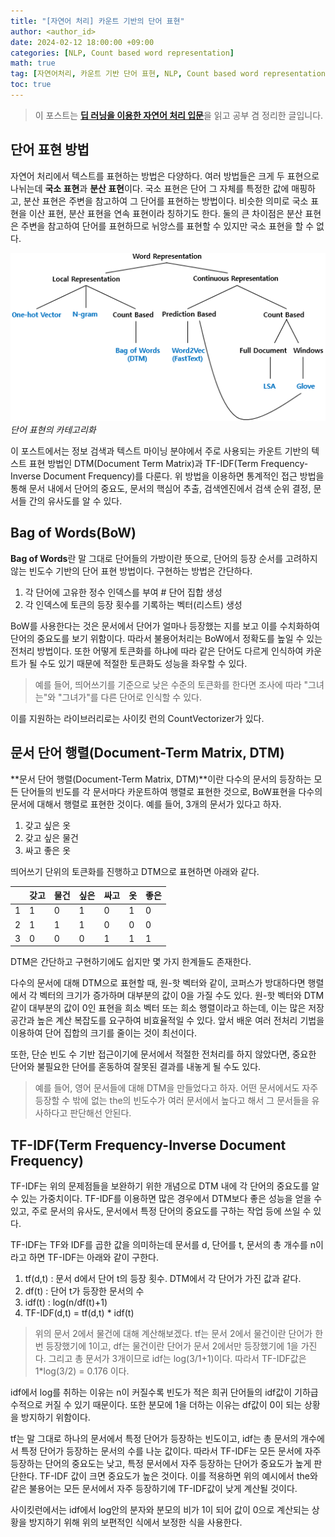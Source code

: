 ```yaml
---
title: "[자연어 처리] 카운트 기반의 단어 표현"
author: <author_id>
date: 2024-02-12 18:00:00 +09:00
categories: [NLP, Count based word representation]
math: true
tag: [자연어처리, 카운트 기반 단어 표현, NLP, Count based word representation, BoW, DTM, TF-IDF]
toc: true
---
```


> 이 포스트는 [**딥 러닝을 이용한 자연어 처리 입문**](https://wikidocs.net/book/2155)을 읽고 공부 겸 정리한 글입니다.

## 단어 표현 방법

자연어 처리에서 텍스트를 표현하는 방법은 다양하다. 여러 방법들은 크게 두 표현으로 나뉘는데 **국소 표현**과 **분산 표현**이다. 국소 표현은 단어 그 자체를 특정한 값에 매핑하고, 분산 표현은 주변을 참고하여 그 단어를 표현하는 방법이다. 비슷한 의미로 국소 표현을 이산 표현, 분산 표현을 연속 표현이라 칭하기도 한다. 둘의 큰 차이점은 분산 표현은 주변을 참고하여 단어를 표현하므로 뉘앙스를 표현할 수 있지만 국소 표현을 할 수 없다. 

![Desktop View](/assets/img/wordrepresentation.png)
_단어 표현의 카테고리화_

이 포스트에서는 정보 검색과 텍스트 마이닝 분야에서 주로 사용되는 카운트 기반의 텍스트 표현 방법인 DTM(Document Term Matrix)과 TF-IDF(Term Frequency-Inverse Document Frequency)를 다룬다. 위 방법을 이용하면 통계적인 접근 방법을 통해 문서 내에서 단어의 중요도, 문서의 핵심어 추출, 검색엔진에서 검색 순위 결정, 문서들 간의 유사도를 알 수 있다.

## Bag of Words(BoW)

**Bag of Words**란 말 그대로 단어들의 가방이란 뜻으로, 단어의 등장 순서를 고려하지 않는 빈도수 기반의 단어 표현 방법이다. 구현하는 방법은 간단하다. 

1. 각 단어에 고유한 정수 인덱스를 부여 # 단어 집합 생성
2. 각 인덱스에 토큰의 등장 횟수를 기록하는 벡터(리스트) 생성

BoW를 사용한다는 것은 문서에서 단어가 얼마나 등장했는 지를 보고 이를 수치화하여 단어의 중요도를 보기 위함이다. 따라서 불용어처리는 BoW에서 정확도를 높일 수 있는 전처리 방법이다. 또한 어떻게 토큰화를 하냐에 따라 같은 단어도 다르게 인식하여 카운트가 될 수도 있기 때문에 적절한 토큰화도 성능을 좌우할 수 있다.

> 예를 들어, 띄어쓰기를 기준으로 낮은 수준의 토큰화를 한다면 조사에 따라 "그녀는"와 "그녀가"를 다른 단어로 인식할 수 있다.

이를 지원하는 라이브러리로는 사이킷 런의 CountVectorizer가 있다.

## 문서 단어 행렬(Document-Term Matrix, DTM)

**문서 단어 행렬(Document-Term Matrix, DTM)**이란 다수의 문서의 등장하는 모든 단어들의 빈도를 각 문서마다 카운트하여 행렬로 표현한 것으로, BoW표현을 다수의 문서에 대해서 행렬로 표현한 것이다. 예를 들어, 3개의 문서가 있다고 하자.

1. 갖고 싶은 옷
2. 갖고 싶은 물건
3. 싸고 좋은 옷

띄어쓰기 단위의 토큰화를 진행하고 DTM으로 표현하면 아래와 같다.

|   | 갖고 | 물건 | 싶은 | 싸고 | 옷 | 좋은 |
|:--|:-----|:----|:-----|:-----|:--|:-----|
| 1 | 1    | 0   | 1    | 0    | 1 | 0    |
| 2 | 1    | 1   | 1    | 0    | 0 | 0    |
| 3 | 0    | 0   | 0    | 1    | 1 | 1    |

DTM은 간단하고 구현하기에도 쉽지만 몇 가지 한계들도 존재한다.

다수의 문서에 대해 DTM으로 표현할 때, 원-핫 벡터와 같이, 코퍼스가 방대하다면 행렬에서 각 벡터의 크기가 증가하며 대부분의 값이 0을 가질 수도 있다. 원-핫 벡터와 DTM같이 대부분의 값이 0인 표현을 희소 벡터 또는 희소 행렬이라고 하는데, 이는 많은 저장 공간과 높은 계산 복잡도를 요구하여 비효율적일 수 있다. 앞서 배운 여러 전처리 기법을 이용하여 단어 집합의 크기를 줄이는 것이 최선이다.

또한, 단순 빈도 수 기반 접근이기에 문서에서 적절한 전처리를 하지 않았다면, 중요한 단어와 불필요한 단어를 혼동하여 잘못된 결과를 내놓게 될 수도 있다.

>예를 들어, 영어 문서들에 대해 DTM을 만들었다고 하자. 어떤 문서에서도 자주 등장할 수 밖에 없는 the의 빈도수가 여러 문서에서 높다고 해서 그 문서들을 유사하다고 판단해선 안된다.

## TF-IDF(Term Frequency-Inverse Document Frequency)

TF-IDF는 위의 문제점들을 보완하기 위한 개념으로 DTM 내에 각 단어의 중요도를 알 수 있는 가중치이다. TF-IDF를 이용하면 많은 경우에서 DTM보다 좋은 성능을 얻을 수 있고, 주로 문서의 유사도, 문서에서 특정 단어의 중요도를 구하는 작업 등에 쓰일 수 있다.

TF-IDF는 TF와 IDF를 곱한 값을 의미하는데 문서를 d, 단어를 t, 문서의 총 개수를 n이라고 하면 TF-IDF는 아래와 같이 구한다.

1. tf(d,t) : 문서 d에서 단어 t의 등장 횟수. DTM에서 각 단어가 가진 값과 같다.
2. df(t) : 단어 t가 등장한 문서의 수
3. idf(t) : log(n/df(t)+1)
4. TF-IDF(d,t) = tf(d,t) * idf(t) 

> 위의 문서 2에서 물건에 대해 계산해보겠다. tf는 문서 2에서 물건이란 단어가 한번 등장했기에 1이고, df는 물건이란 단어가 문서 2에서만 등장했기에 1을 가진다. 그리고 총 문서가 3개이므로 idf는 log(3/1+1)이다. 따라서 TF-IDF값은 1*log(3/2) = 0.176 이다.

idf에서 log를 취하는 이유는 n이 커질수록 빈도가 적은 희귀 단어들의 idf값이 기하급수적으로 커질 수 있기 때문이다. 또한 분모에 1을 더하는 이유는 df값이 0이 되는 상황을 방지하기 위함이다. 

tf는 말 그대로 하나의 문서에서 특정 단어가 등장하는 빈도이고, idf는 총 문서의 개수에서 특정 단어가 등장하는 문서의 수를 나눈 값이다. 따라서 TF-IDF는 모든 문서에 자주 등장하는 단어의 중요도는 낮고, 특정 문서에서 자주 등장하는 단어가 중요도가 높게 판단한다. TF-IDF 값이 크면 중요도가 높은 것이다. 이를 적용하면 위의 예시에서 the와 같은 불용어는 모든 문서에서 자주 등장하기에 TF-IDF값이 낮게 계산될 것이다.

사이킷런에서는 idf에서 log안의 분자와 분모의 비가 1이 되어 값이 0으로 계산되는 상황을 방지하기 위해 위의 보편적인 식에서 보정한 식을 사용한다. 